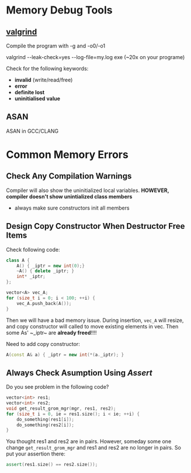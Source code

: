 # Memory Debug Tools

## [valgrind](http://www.valgrind.org/docs/manual/quick-start.html)
Compile the program with -g and -o0/-o1

valgrind --leak-check=yes --log-file=my.log exe (~20x on your programe)

Check for the following keywords:

- **invalid** (write/read/free)
- **error**
- **definite lost**
- **uninitialised value**


## ASAN
ASAN in GCC/CLANG


# Common Memory Errors

## Check Any Compilation Warnings

Compiler will also show the uninitialized local variables.
**HOWEVER, compiler doesn't show unintialized class members**

- always make sure constructors init all members

## Design Copy Constructor When Destructor Free Items

Check following code:

```c++
class A {
	A() { _iptr = new int(0);}
	~A() { delete _iptr; }
	int* _iptr;
};

vector<A> vec_A;
for (size_t i = 0; i < 100; ++i) {
	vec_A.push_back(A());
}
```

Then we will have a bad memory issue. During insertion, `vec_A` will resize, and copy constructor will called to move existing elements in vec. Then some As' ~_iptr~ are **already freed**!!!!

Need to add copy constructor:
```c++
A(const A& a) { _iptr = new int(*(a._iptr); }
```

## Always Check Asumption Using *Assert*

Do you see problem in the following code? 
```c++
vector<int> res1;
vector<int> res2;
void get_result_grom_mgr(mgr, res1, res2);
for (size_t i = 0, ie = res1.size(); i < ie; ++i) {
	do_something(res1[i]);
	do_something(res2[i]);
}
```
You thought res1 and res2 are in pairs. However, someday some one change `get_result_grom_mgr` and res1 and res2 are no longer in pairs. So put your assertion there:

```c++
assert(res1.size() == res2.size());
